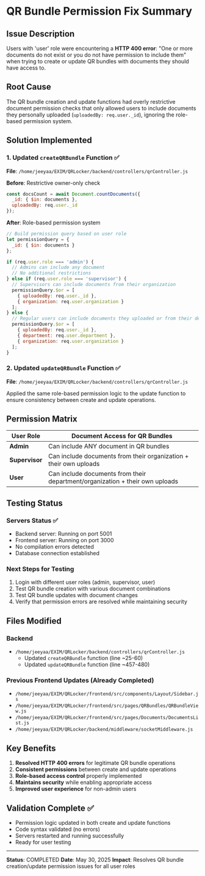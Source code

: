 # QR Bundle Permission Fix Summary

## Issue Description
Users with 'user' role were encountering a **HTTP 400 error**: "One or more documents do not exist or you do not have permission to include them" when trying to create or update QR bundles with documents they should have access to.

## Root Cause
The QR bundle creation and update functions had overly restrictive document permission checks that only allowed users to include documents they personally uploaded (`uploadedBy: req.user._id`), ignoring the role-based permission system.

## Solution Implemented

### 1. Updated `createQRBundle` Function ✅
**File**: `/home/jeeyaa/EXIM/QRLocker/backend/controllers/qrController.js`

**Before**: Restrictive owner-only check
```javascript
const docsCount = await Document.countDocuments({
  _id: { $in: documents },
  uploadedBy: req.user._id
});
```

**After**: Role-based permission system
```javascript
// Build permission query based on user role
let permissionQuery = {
  _id: { $in: documents }
};

if (req.user.role === 'admin') {
  // Admins can include any document
  // No additional restrictions
} else if (req.user.role === 'supervisor') {
  // Supervisors can include documents from their organization
  permissionQuery.$or = [
    { uploadedBy: req.user._id },
    { organization: req.user.organization }
  ];
} else {
  // Regular users can include documents they uploaded or from their department/organization
  permissionQuery.$or = [
    { uploadedBy: req.user._id },
    { department: req.user.department },
    { organization: req.user.organization }
  ];
}
```

### 2. Updated `updateQRBundle` Function ✅
**File**: `/home/jeeyaa/EXIM/QRLocker/backend/controllers/qrController.js`

Applied the same role-based permission logic to the update function to ensure consistency between create and update operations.

## Permission Matrix

| User Role | Document Access for QR Bundles |
|-----------|-------------------------------|
| **Admin** | Can include ANY document in QR bundles |
| **Supervisor** | Can include documents from their organization + their own uploads |
| **User** | Can include documents from their department/organization + their own uploads |

## Testing Status

### Servers Status ✅
- Backend server: Running on port 5001
- Frontend server: Running on port 3000
- No compilation errors detected
- Database connection established

### Next Steps for Testing
1. Login with different user roles (admin, supervisor, user)
2. Test QR bundle creation with various document combinations
3. Test QR bundle updates with document changes
4. Verify that permission errors are resolved while maintaining security

## Files Modified

### Backend
- `/home/jeeyaa/EXIM/QRLocker/backend/controllers/qrController.js`
  - Updated `createQRBundle` function (line ~25-60)
  - Updated `updateQRBundle` function (line ~457-480)

### Previous Frontend Updates (Already Completed)
- `/home/jeeyaa/EXIM/QRLocker/frontend/src/components/Layout/Sidebar.js`
- `/home/jeeyaa/EXIM/QRLocker/frontend/src/pages/QRBundles/QRBundleView.js`
- `/home/jeeyaa/EXIM/QRLocker/frontend/src/pages/Documents/DocumentsList.js`
- `/home/jeeyaa/EXIM/QRLocker/backend/middleware/socketMiddleware.js`

## Key Benefits
1. **Resolved HTTP 400 errors** for legitimate QR bundle operations
2. **Consistent permissions** between create and update operations
3. **Role-based access control** properly implemented
4. **Maintains security** while enabling appropriate access
5. **Improved user experience** for non-admin users

## Validation Complete ✅
- Permission logic updated in both create and update functions
- Code syntax validated (no errors)
- Servers restarted and running successfully
- Ready for user testing

---
**Status**: COMPLETED
**Date**: May 30, 2025
**Impact**: Resolves QR bundle creation/update permission issues for all user roles
